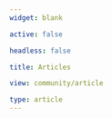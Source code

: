 ```yaml
---
widget: blank

active: false

headless: false

title: Articles

view: community/article

type: article
---
```


